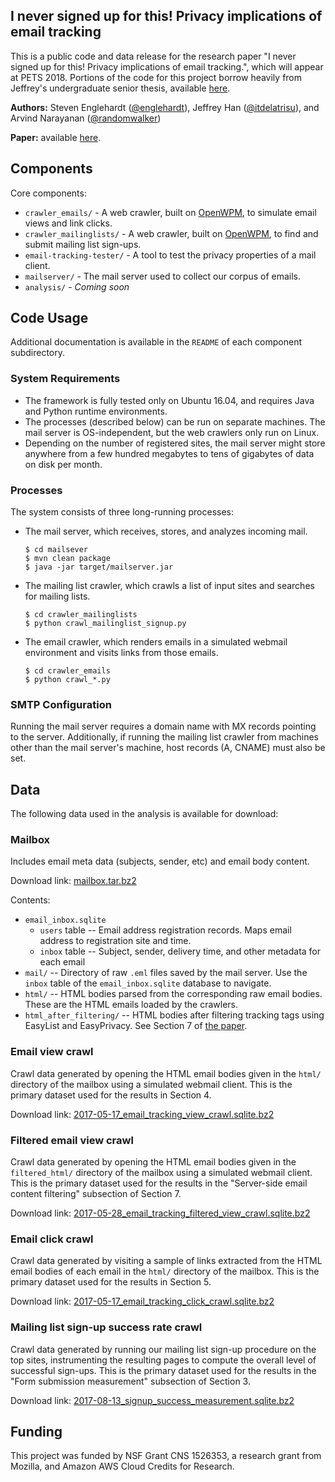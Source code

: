 ## I never signed up for this! Privacy implications of email tracking

This is a public code and data release for the research paper "I never signed
up for this! Privacy implications of email tracking.", which will appear at
PETS 2018. Portions of the code for this project borrow heavily from Jeffrey's
undergraduate senior thesis, available [here](https://github.com/itdelatrisu/thesis).

**Authors:** Steven Englehardt ([@englehardt](https://github.com/englehardt)),
Jeffrey Han ([@itdelatrisu](https://github.com/itdelatrisu)),
and Arvind Narayanan ([@randomwalker](https://github.com/randomwalker))

**Paper:** available [here](https://senglehardt.com/papers/pets18_email_tracking.pdf).

## Components
Core components:
* `crawler_emails/` - A web crawler, built on [OpenWPM](https://github.com/citp/OpenWPM),
    to simulate email views and link clicks.
* `crawler_mailinglists/` - A web crawler, built on [OpenWPM](https://github.com/citp/OpenWPM),
    to find and submit mailing list sign-ups.
* `email-tracking-tester/` - A tool to test the privacy properties of a mail
    client.
* `mailserver/` - The mail server used to collect our corpus of emails.
* `analysis/` - *Coming soon*

## Code Usage

Additional documentation is available in the `README` of each component
subdirectory.

### System Requirements
* The framework is fully tested only on Ubuntu 16.04, and requires Java and
  Python runtime environments.
* The processes (described below) can be run on separate machines. The mail
  server is OS-independent, but the web crawlers only run on Linux.
* Depending on the number of registered sites, the mail server might store
  anywhere from a few hundred megabytes to tens of gigabytes of data on disk
  per month.

### Processes
The system consists of three long-running processes:
* The mail server, which receives, stores, and analyzes incoming mail.
  ```
  $ cd mailsever
  $ mvn clean package
  $ java -jar target/mailserver.jar
  ```
* The mailing list crawler, which crawls a list of input sites and searches for
    mailing lists.
  ```
  $ cd crawler_mailinglists
  $ python crawl_mailinglist_signup.py
  ```
* The email crawler, which renders emails in a simulated webmail environment
    and visits links from those emails.
  ```
  $ cd crawler_emails
  $ python crawl_*.py
  ```

### SMTP Configuration
Running the mail server requires a domain name with MX records pointing to the
server. Additionally, if running the mailing list crawler from machines
other than the mail server's machine, host records (A, CNAME) must also be set.

## Data

The following data used in the analysis is available for download:

### Mailbox
Includes email meta data (subjects, sender, etc) and email body content.

Download link: [mailbox.tar.bz2](https://webtransparency.cs.princeton.edu/email_tracking/mailbox.tar.bz2)

Contents:
* `email_inbox.sqlite`
  * `users` table -- Email address registration records. Maps email address to
      registration site and time.
  * `inbox` table -- Subject, sender, delivery time, and other metadata for
      each email
* `mail/` -- Directory of raw `.eml` files saved by the mail server. Use the
    `inbox` table of the `email_inbox.sqlite` database to navigate.
* `html/` -- HTML bodies parsed from the corresponding raw email bodies. These
    are the HTML emails loaded by the crawlers.
* `html_after_filtering/` -- HTML bodies after filtering tracking tags using
    EasyList and EasyPrivacy. See Section 7 of [the paper](https://senglehardt.com/papers/pets2018_email_tracking.pdf).

### Email view crawl
Crawl data generated by opening the HTML email bodies given in the `html/`
directory of the mailbox using a simulated webmail client. This is the primary
dataset used for the results in Section 4.

Download link: [2017-05-17_email_tracking_view_crawl.sqlite.bz2](https://webtransparency.cs.princeton.edu/email_tracking/2017-05-17_email_tracking_view_crawl.sqlite.bz2)

### Filtered email view crawl
Crawl data generated by opening the HTML email bodies given in the
`filtered_html/` directory of the mailbox using a simulated webmail client.
This is the primary dataset used for the results in the "Server-side email
content filtering" subsection of Section 7.

Download link: [2017-05-28_email_tracking_filtered_view_crawl.sqlite.bz2](#coming-soon)

### Email click crawl
Crawl data generated by visiting a sample of links extracted from the HTML
email bodies of each email in the `html/` directory of the mailbox. This is the
primary dataset used for the results in Section 5.

Download link: [2017-05-17_email_tracking_click_crawl.sqlite.bz2](https://webtransparency.cs.princeton.edu/email_tracking/2017-05-17_email_tracking_click_crawl.sqlite.bz2)

### Mailing list sign-up success rate crawl
Crawl data generated by running our mailing list sign-up procedure on the top
sites, instrumenting the resulting pages to compute the overall level of
successful sign-ups. This is the primary dataset used for the results in the
"Form submission measurement" subsection of Section 3.

Download link: [2017-08-13_signup_success_measurement.sqlite.bz2](#coming-soon)

## Funding

This project was funded by NSF  Grant  CNS  1526353, a research grant
from Mozilla, and Amazon AWS Cloud Credits for Research.
